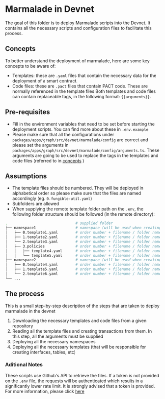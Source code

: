 # Marmalade in Devnet

The goal of this folder is to deploy Marmalade scripts into the Devnet. It
contains all the necessary scripts and configuration files to facilitate this
process.

## Concepts

To better understand the deployment of marmalade, here are some key concepts to
be aware of:

- Templates: these are `.yaml` files that contain the necessary data for the
  deployment of a smart contract.
- Code files: these are `.pact` files that contain PACT code. These are normally
  referenced in the template files Both templates and code files can contain
  replaceable tags, in the following format: `{{arguments}}`.

## Pre-requisites

- Fill in the environment variables that need to be set before starting the
  deployment scripts. You can find more about these in `.env.example`
- Please make sure that all the configurations under
  `packages/apps/graph/src/devnet/marmalade/config` are correct and please set
  the arguments in
  `packages/apps/graph/src/devnet/marmalade/config/arguments.ts`. These
  arguments are going to be used to replace the tags in the templates and code
  files (referred to in [concepts](#concepts) )

## Assumptions

- The template files should be numbered. They will be deployed in alphabetical
  order so please make sure that the files are named accordingly (eg.
  `0.fungible-util.yaml`)
- Subfolders are allowed
- When supplying the remote template folder path on the `.env`, the following
  folder structure should be followed (in the remote directory):

```bash
.                               # supplied folder
├── namespace1                  # namespace (will be used when creating transaction)
│   ├── 0.template1.yaml        # order number + filename / folder name
│   ├── 1.template2.yaml        # order number + filename / folder name
│   └── 2.template3.yaml        # order number + filename / folder name
│   ├── 3.policies              # order number + filename / folder name
│   │   ├── template4.yaml      # order number + filename / folder name
│   │   └── template5.yaml      # order number + filename / folder name
├── namespace2                  # namespace (will be used when creating transaction)
│   ├── 0.template4.yaml        # order number + filename / folder name
│   ├── 1.template5.yaml        # order number + filename / folder name
│   └── 2.template6.yaml        # order number + filename / folder name
└── ...
```

## The process

This is a small step-by-step description of the steps that are taken to deploy
marmalade in the devnet

1. Downloading the necessary templates and code files from a given repository
2. Reading all the template files and creating transactions from them. In this
   step, all the arguments must be supplied
3. Deploying all the necessary namespaces
4. Deploying all the necessary templates (that will be responsible for creating
   interfaces, tables, etc)

### Aditional Notes

These scripts use Github's API to retrieve the files. If a token is not provided
on the `.env` file, the requests will be authenticated which results in a
significantly lower rate limit. It is strongly advised that a token is provided.
For more information, please click
[here](https://docs.github.com/en/rest/overview/rate-limits-for-the-rest-api?apiVersion=2022-11-28)
